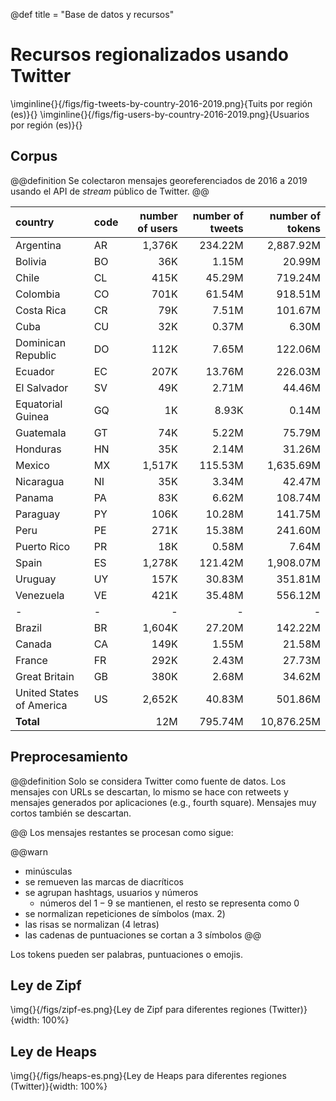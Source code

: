 @def title = "Base de datos y recursos"

# Recursos regionalizados usando Twitter

\imginline{}{/figs/fig-tweets-by-country-2016-2019.png}{Tuits por región (es)}{}
\imginline{}{/figs/fig-users-by-country-2016-2019.png}{Usuarios por región (es)}{}



## Corpus

@@definition
Se colectaron mensajes georeferenciados de 2016 a 2019 usando el API de _stream_ público de Twitter. 
@@

| country            | code   | number of users | number of tweets | number of tokens |
|:----------         | ------ |          ------:|          -------:|        ---------:|
| Argentina          | AR | 1,376K | 234.22M | 2,887.92M |
| Bolivia            | BO | 36K    |  1.15M  |    20.99M |
| Chile              | CL | 415K   | 45.29M  |   719.24M |
| Colombia           | CO | 701K   | 61.54M  |   918.51M |
| Costa Rica         | CR | 79K    |  7.51M  |   101.67M |
| Cuba               | CU | 32K    |  0.37M  |     6.30M |
| Dominican Republic | DO | 112K   |  7.65M  |   122.06M |
| Ecuador            | EC | 207K   | 13.76M  |   226.03M |
| El Salvador        | SV | 49K    | 2.71M   |    44.46M |
| Equatorial Guinea  | GQ | 1K     | 8.93K   |     0.14M |
| Guatemala          | GT | 74K    | 5.22M   |    75.79M |
| Honduras           | HN | 35K    | 2.14M   |    31.26M |
| Mexico             | MX | 1,517K | 115.53M | 1,635.69M |
| Nicaragua          | NI | 35K    | 3.34M   |    42.47M |
| Panama             | PA | 83K    | 6.62M   |    108.74M|
| Paraguay           | PY | 106K   |  10.28M |   141.75M |
| Peru               | PE | 271K   | 15.38M  |   241.60M |
| Puerto Rico        | PR | 18K    | 0.58M   |     7.64M |
| Spain              | ES | 1,278K | 121.42M | 1,908.07M |
| Uruguay            | UY | 157K   | 30.83M  |   351.81M |
| Venezuela          | VE | 421K   | 35.48M  |   556.12M |
|- | - | - | - | - | 
| Brazil                   | BR | 1,604K |  27.20M |  142.22M |
| Canada                   | CA | 149K   |  1.55M  |  21.58M  |
| France                   | FR | 292K   |  2.43M  |  27.73M  |
| Great Britain            | GB | 380K   |  2.68M  |  34.62M  |
| United States of America | US | 2,652K | 40.83M  | 501.86M  |
| **Total**                    |    | 12M   |   795.74M |   10,876.25M |

## Preprocesamiento

@@definition
Solo se considera Twitter como fuente de datos. Los mensajes con URLs se descartan, lo mismo se hace con retweets y mensajes generados por aplicaciones (e.g., fourth square). Mensajes muy cortos también se descartan.

@@
Los mensajes restantes se procesan como sigue:

@@warn
- minúsculas
- se remueven las marcas de diacríticos
- se agrupan hashtags, usuarios y números
  - números del $1-9$ se mantienen, el resto se representa como $0$
- se normalizan repeticiones de símbolos (max. 2)
- las risas se normalizan (4 letras)
- las cadenas de puntuaciones se cortan a 3 símbolos
@@

Los tokens pueden ser palabras, puntuaciones o emojis.

## Ley de Zipf 

\img{}{/figs/zipf-es.png}{Ley de Zipf para diferentes regiones (Twitter)}{width: 100%}

## Ley de Heaps 

\img{}{/figs/heaps-es.png}{Ley de Heaps para diferentes regiones (Twitter)}{width: 100%}
